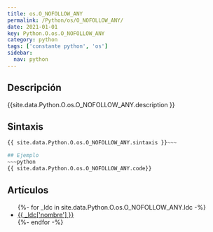 ```yaml
---
title: os.O_NOFOLLOW_ANY
permalink: /Python/os/O_NOFOLLOW_ANY/
date: 2021-01-01
key: Python.O.os.O_NOFOLLOW_ANY
category: python
tags: ['constante python', 'os']
sidebar: 
  nav: python
---
```


## Descripción
{{site.data.Python.O.os.O_NOFOLLOW_ANY.description }}

## Sintaxis
~~~python
{{ site.data.Python.O.os.O_NOFOLLOW_ANY.sintaxis }}~~~

## Ejemplo
~~~python
{{ site.data.Python.O.os.O_NOFOLLOW_ANY.code}}
~~~

## Artículos
<ul>
{%- for _ldc in site.data.Python.O.os.O_NOFOLLOW_ANY.ldc -%}
   <li>
       <a href="{{_ldc['url'] }}">{{ _ldc['nombre'] }}</a>
   </li>
{%- endfor -%}
</ul>
